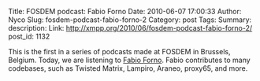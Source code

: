 Title: FOSDEM podcast: Fabio Forno
Date: 2010-06-07 17:00:33
Author: Nyco
Slug: fosdem-podcast-fabio-forno-2
Category: post
Tags: 
Summary: description:
Link: http://xmpp.org/2010/06/fosdem-podcast-fabio-forno-2/
post_id: 1132


This is the first in a series of podcasts made at FOSDEM in Brussels, Belgium. Today, we are listening to [Fabio Forno](http://blog.xmpp.org/wp-content/uploads/2010/02/Fabio_Forno_low.mp3). Fabio contributes to many codebases, such as Twisted Matrix, Lampiro, Araneo, proxy65, and more.
